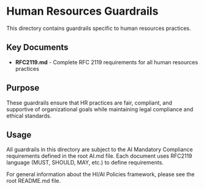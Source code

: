 # Human Resources Guardrails

This directory contains guardrails specific to human resources practices.

## Key Documents

- **RFC2119.md** - Complete RFC 2119 requirements for all human resources practices

## Purpose

These guardrails ensure that HR practices are fair, compliant, and supportive of organizational goals while maintaining legal compliance and ethical standards.

## Usage

All guardrails in this directory are subject to the AI Mandatory Compliance requirements defined in the root AI.md file. Each document uses RFC2119 language (MUST, SHOULD, MAY, etc.) to define requirements.

For general information about the HI/AI Policies framework, please see the root README.md file.